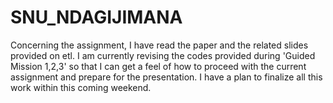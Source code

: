 # SNU_NDAGIJIMANA
Concerning the assignment, I have read the paper and the related slides provided on etl. 
I am currently revising the codes provided during 'Guided Mission 1,2,3' so that I can get a feel of how to proceed with the current assignment and prepare for the presentation. 
I have a plan to finalize all this work within this coming weekend.
